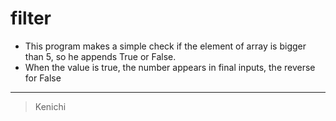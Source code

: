 # filter

* This program makes a simple check if the element of array is bigger than 5, so he appends True or False.
* When the value is true, the number appears in final inputs, the reverse for False

---

> Kenichi
